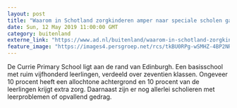 ```yaml
---
layout: post
title: "Waarom in Schotland zorgkinderen amper naar speciale scholen gaan"
date: Sun, 12 May 2019 11:00:00 GMT
category: buitenland
externe_link: "https://www.ad.nl/buitenland/waarom-in-schotland-zorgkinderen-amper-naar-speciale-scholen-gaan~a036f04e/"
feature_image: "https://images4.persgroep.net/rcs/tkBU0RPg-wSMHZ-4BP2NRlpMLdk/diocontent/144769191/_fitwidth/400/?appId=21791a8992982cd8da851550a453bd7f&quality=0.7"
---
```


De Currie Primary School ligt aan de rand van Edinburgh. Een basisschool met ruim vijfhonderd leerlingen, verdeeld over zeventien klassen. Ongeveer 10 procent heeft een allochtone achtergrond en 10 procent van de leerlingen krijgt extra zorg. Daarnaast zijn er nog allerlei scholieren met leerproblemen of opvallend gedrag.
